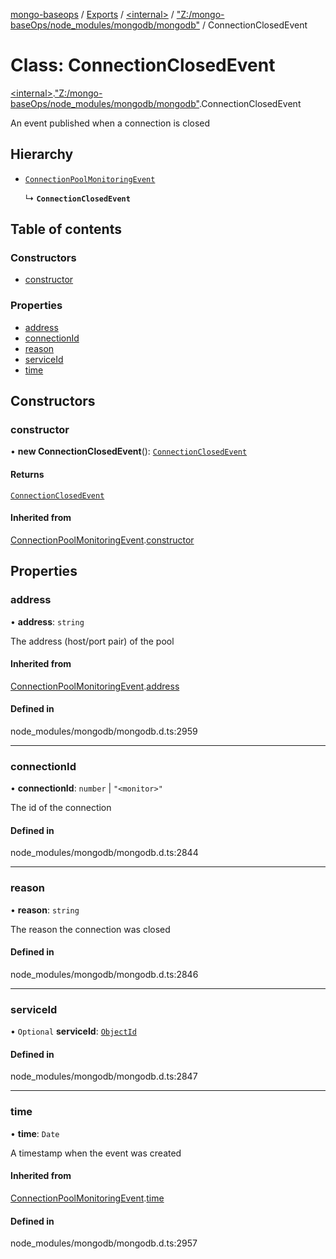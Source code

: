 [mongo-baseops](../README.md) / [Exports](../modules.md) / [\<internal\>](../modules/internal_.md) / ["Z:/mongo-baseOps/node\_modules/mongodb/mongodb"](../modules/internal_._Z__mongo_baseOps_node_modules_mongodb_mongodb_.md) / ConnectionClosedEvent

# Class: ConnectionClosedEvent

[\<internal\>](../modules/internal_.md).["Z:/mongo-baseOps/node\_modules/mongodb/mongodb"](../modules/internal_._Z__mongo_baseOps_node_modules_mongodb_mongodb_.md).ConnectionClosedEvent

An event published when a connection is closed

## Hierarchy

- [`ConnectionPoolMonitoringEvent`](internal_._Z__mongo_baseOps_node_modules_mongodb_mongodb_.ConnectionPoolMonitoringEvent.md)

  ↳ **`ConnectionClosedEvent`**

## Table of contents

### Constructors

- [constructor](internal_._Z__mongo_baseOps_node_modules_mongodb_mongodb_.ConnectionClosedEvent.md#constructor)

### Properties

- [address](internal_._Z__mongo_baseOps_node_modules_mongodb_mongodb_.ConnectionClosedEvent.md#address)
- [connectionId](internal_._Z__mongo_baseOps_node_modules_mongodb_mongodb_.ConnectionClosedEvent.md#connectionid)
- [reason](internal_._Z__mongo_baseOps_node_modules_mongodb_mongodb_.ConnectionClosedEvent.md#reason)
- [serviceId](internal_._Z__mongo_baseOps_node_modules_mongodb_mongodb_.ConnectionClosedEvent.md#serviceid)
- [time](internal_._Z__mongo_baseOps_node_modules_mongodb_mongodb_.ConnectionClosedEvent.md#time)

## Constructors

### constructor

• **new ConnectionClosedEvent**(): [`ConnectionClosedEvent`](internal_._Z__mongo_baseOps_node_modules_mongodb_mongodb_.ConnectionClosedEvent.md)

#### Returns

[`ConnectionClosedEvent`](internal_._Z__mongo_baseOps_node_modules_mongodb_mongodb_.ConnectionClosedEvent.md)

#### Inherited from

[ConnectionPoolMonitoringEvent](internal_._Z__mongo_baseOps_node_modules_mongodb_mongodb_.ConnectionPoolMonitoringEvent.md).[constructor](internal_._Z__mongo_baseOps_node_modules_mongodb_mongodb_.ConnectionPoolMonitoringEvent.md#constructor)

## Properties

### address

• **address**: `string`

The address (host/port pair) of the pool

#### Inherited from

[ConnectionPoolMonitoringEvent](internal_._Z__mongo_baseOps_node_modules_mongodb_mongodb_.ConnectionPoolMonitoringEvent.md).[address](internal_._Z__mongo_baseOps_node_modules_mongodb_mongodb_.ConnectionPoolMonitoringEvent.md#address)

#### Defined in

node_modules/mongodb/mongodb.d.ts:2959

___

### connectionId

• **connectionId**: `number` \| ``"<monitor>"``

The id of the connection

#### Defined in

node_modules/mongodb/mongodb.d.ts:2844

___

### reason

• **reason**: `string`

The reason the connection was closed

#### Defined in

node_modules/mongodb/mongodb.d.ts:2846

___

### serviceId

• `Optional` **serviceId**: [`ObjectId`](internal_._Z__mongo_baseOps_node_modules_mongodb_mongodb_.BSON.ObjectId.md)

#### Defined in

node_modules/mongodb/mongodb.d.ts:2847

___

### time

• **time**: `Date`

A timestamp when the event was created

#### Inherited from

[ConnectionPoolMonitoringEvent](internal_._Z__mongo_baseOps_node_modules_mongodb_mongodb_.ConnectionPoolMonitoringEvent.md).[time](internal_._Z__mongo_baseOps_node_modules_mongodb_mongodb_.ConnectionPoolMonitoringEvent.md#time)

#### Defined in

node_modules/mongodb/mongodb.d.ts:2957
